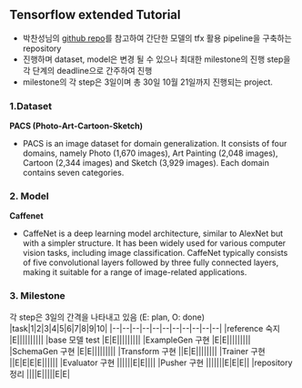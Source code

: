 
## Tensorflow extended Tutorial 

- 박찬성님의 [github repo](https://github.com/deep-diver/semantic-segmentation-ml-pipeline)를 
참고하여 간단한 모델의 tfx 활용 pipeline을 구축하는 repository
- 진행하며 dataset, model은 변경 될 수 있으나 최대한 milestone의 진행 step을 각 단계의 deadline으로 간주하여 진행
- milestone의 각 step은 3일이며 총 30일 10월 21일까지 진행되는 project.

### 1.Dataset 
**PACS (Photo-Art-Cartoon-Sketch)**
- PACS is an image dataset for domain generalization. It consists of four domains, namely Photo (1,670 images), Art Painting (2,048 images), Cartoon (2,344 images) and Sketch (3,929 images). Each domain contains seven categories.

### 2. Model
**Caffenet**
- CaffeNet is a deep learning model architecture, similar to AlexNet but with a simpler structure. It has been widely used for various computer vision tasks, including image classification. CaffeNet typically consists of five convolutional layers followed by three fully connected layers, making it suitable for a range of image-related applications.
  

### 3. Milestone
각 step은 3일의 간격을 나타내고 있음
(E: plan, O: done)
|task|1|2|3|4|5|6|7|8|9|10|
|--|--|--|--|--|--|--|--|--|--|--|
|reference 숙지 |E||||||||||
|base 모델 test |E|E|||||||||
|ExampleGen 구현 |E|E|||||||||
|SchemaGen 구현 |E|E|||||||||
|Transform 구현 ||E|E||||||||
|Trainer 구현 ||E|E|E|E||||||
|Evaluator 구현 ||||||E|E||||
|Pusher 구현 |||||||E|E|E||
|repository 정리 ||||E|||||E|E|


    
